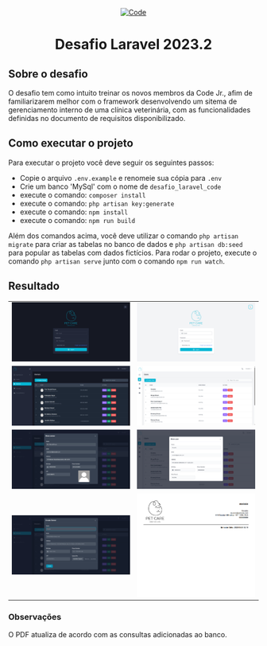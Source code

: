 <p align="center"><a href="https://codejr.com.br/" target="_blank"><img src="https://codejr.com.br/wp-content/uploads/elementor/thumbs/Da-uma-olhada-no-design-que-eu-fiz-no-Canva-e1631206678162-pcvbl6lcx3mwo97eg0q4yn4zchcokysbd7aoauowe8.png" width="750" alt="Code"></a></p>

<h1 align="center">
    Desafio Laravel 2023.2
</h1>

## Sobre o desafio

O desafio tem como intuito treinar os novos membros da Code Jr., afim de familiarizarem melhor com o framework desenvolvendo um sitema de gerenciamento interno de uma clínica veterinária, com as funcionalidades definidas no documento de requisitos disponibilizado.

## Como executar o projeto

Para executar o projeto você deve seguir os seguintes passos:

- Copie o arquivo `.env.example` e renomeie sua cópia para `.env`
- Crie um banco 'MySql' com o nome de `desafio_laravel_code`
- execute o comando: ```composer install```
- execute o comando: ```php artisan key:generate``` 
- execute o comando: ```npm install```
- execute o comando: ```npm run build```

Além dos comandos acima, você deve utilizar o comando ```php artisan migrate``` para criar as tabelas no banco de dados e ```php artisan db:seed``` para popular as tabelas com dados fictícios. Para rodar o projeto, execute o comando ```php artisan serve``` junto com o comando ```npm run watch```.

## Resultado

|                               |                               |
| ----------------------------- | ----------------------------- |
| ![Dark mode login](public/img/readme/dark-login.png)        | ![Light mode login](public/img/readme/light-login.png)      |
| ![Dark mode index](public/img/readme/dark-owners-index.png)  | ![Light mode index](public/img/readme/light-users-index.png)|  |
| ![Dark mode show](public/img/readme/dark-modal-show.png)     | ![Light mode modal](public/img/readme/light-modal.png)|
| ![Dark mode create](public/img/readme/dark-modal-create.png)     | ![Template PDF Invoice](public/img/readme/template-invoicepdf.png) |

### Observações

O PDF atualiza de acordo com as consultas adicionadas ao banco.

